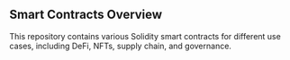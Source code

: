 ## Smart Contracts Overview
This repository contains various Solidity smart contracts for different use cases, including DeFi, NFTs, supply chain, and governance.
